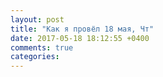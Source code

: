 ```yaml
---
layout: post
title: "Как я провёл 18 мая, Чт"
date: 2017-05-18 18:12:55 +0400
comments: true
categories: 
---
```

